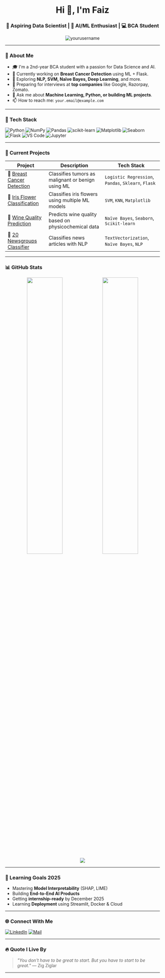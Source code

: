 <h1 align="center">Hi 👋, I'm Faiz</h1>
<h3 align="center">🚀 Aspiring Data Scientist | 🧠 AI/ML Enthusiast | 💻 BCA Student</h3>

<p align="center">
  <img src="https://komarev.com/ghpvc/?username=yourusername&label=Profile%20views&color=0e75b6&style=flat" alt="yourusername" />
</p>

---

### 🧩 About Me

- 🎓 I'm a 2nd-year BCA student with a passion for Data Science and AI.
- 🔭 Currently working on **Breast Cancer Detection** using ML + Flask.
- 🌱 Exploring **NLP, SVM, Naïve Bayes, Deep Learning**, and more.
- 📌 Preparing for interviews at **top companies** like Google, Razorpay, Zomato.
- 💬 Ask me about **Machine Learning, Python, or building ML projects**.
- 📫 How to reach me: `your.email@example.com`

---

### 🧰 Tech Stack

![Python](https://img.shields.io/badge/Python-3776AB?style=flat&logo=python&logoColor=white)
![NumPy](https://img.shields.io/badge/NumPy-013243?style=flat&logo=numpy)
![Pandas](https://img.shields.io/badge/Pandas-150458?style=flat&logo=pandas)
![scikit-learn](https://img.shields.io/badge/scikit--learn-F7931E?style=flat&logo=scikit-learn&logoColor=white)
![Matplotlib](https://img.shields.io/badge/Matplotlib-4062A1?style=flat)
![Seaborn](https://img.shields.io/badge/Seaborn-191970?style=flat)
![Flask](https://img.shields.io/badge/Flask-000000?style=flat&logo=flask)
![VS Code](https://img.shields.io/badge/VSCode-007ACC?style=flat&logo=visual-studio-code)
![Jupyter](https://img.shields.io/badge/Jupyter-F37626?style=flat&logo=Jupyter)

---

### 🧪 Current Projects

| Project | Description | Tech Stack |
|--------|-------------|------------|
| 🧬 [Breast Cancer Detection](https://github.com/yourusername/breast-cancer-detection) | Classifies tumors as malignant or benign using ML | `Logistic Regression`, `Pandas`, `Sklearn`, `Flask` |
| 🌸 [Iris Flower Classification](https://github.com/yourusername/iris-classification) | Classifies iris flowers using multiple ML models | `SVM`, `KNN`, `Matplotlib` |
| 🍷 [Wine Quality Prediction](https://github.com/yourusername/wine-quality-prediction) | Predicts wine quality based on physicochemical data | `Naïve Bayes`, `Seaborn`, `Scikit-learn` |
| 📰 [20 Newsgroups Classifier](https://github.com/yourusername/text-classification-naive-bayes) | Classifies news articles with NLP | `TextVectorization`, `Naïve Bayes`, `NLP` |

---

### 📊 GitHub Stats

<p align="center">
  <img width="48%" src="https://github-readme-stats.vercel.app/api?username=yourusername&show_icons=true&theme=tokyonight" />
  <img width="48%" src="https://github-readme-streak-stats.herokuapp.com/?user=yourusername&theme=tokyonight" />
</p>

<p align="center">
  <img src="https://github-readme-stats.vercel.app/api/top-langs/?username=yourusername&layout=compact&theme=tokyonight" />
</p>

---

### 🧠 Learning Goals 2025

- Mastering **Model Interpretability** (SHAP, LIME)
- Building **End-to-End AI Products**
- Getting **internship-ready** by December 2025
- Learning **Deployment** using Streamlit, Docker & Cloud

---

### 🌐 Connect With Me

[![LinkedIn](https://img.shields.io/badge/LinkedIn-Connect-blue?style=flat&logo=linkedin)]((https://www.linkedin.com/in/alammdfaiz/))
[![Mail](https://img.shields.io/badge/Email-SendMail-red?style=flat&logo=gmail)](mailto:mdfaiz3388@gmail.com)

---

### 🔥 Quote I Live By

> _"You don't have to be great to start. But you have to start to be great."_ — Zig Ziglar

---


